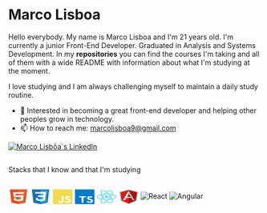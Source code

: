 # Marco Lisboa

Hello everybody. My name is Marco Lisboa and I'm 21 years old. I'm currently a junior Front-End Developer. Graduated in Analysis and Systems Development. In my **repositories** you can find the courses I'm taking and all of them with a wide README with information about what I'm studying at the moment. 

I love studying and I am always challenging myself to maintain a daily study routine. 

- :purple_heart: Interested in becoming a great front-end developer and helping other peoples grow in technology.
- 📫 How to reach me: marcolisboa9@gmail.com

<a href="https://www.linkedin.com/in/marco-lisbôa/">
  <img alt="Marco Lisbôa´s LinkedIn" width="100em" src="https://img.shields.io/badge/LinkedIn-0077B5?style=for-the-badge&logo=linkedin&logoColor=white" />
</a>
<br/>


##

Stacks that I know and that I'm studying
<div>
  <div style="display: inline_block"><br>
  <img align="center" alt="marcolisboa" height="30" width="40" src="https://raw.githubusercontent.com/devicons/devicon/master/icons/html5/html5-original.svg">
  <img align="center" alt="marcolisboa" height="30" width="40" src="https://raw.githubusercontent.com/devicons/devicon/master/icons/css3/css3-original.svg">
  <img align="center" alt="marcolisboa" height="30" width="40" src="https://raw.githubusercontent.com/devicons/devicon/master/icons/javascript/javascript-plain.svg">
  <img align="center" alt="marcolisboa" height="30" width="40" src="https://raw.githubusercontent.com/devicons/devicon/master/icons/typescript/typescript-plain.svg"> 
  <img align="center" alt="marcolisboa" height="30" width="40" src="https://raw.githubusercontent.com/devicons/devicon/master/icons/react/react-original.svg">
  <img align="center" alt="marcolisboa" height="30" width="40" src="https://raw.githubusercontent.com/devicons/devicon/master/icons/angularjs/angularjs-original.svg">
  <img src="https://img.shields.io/badge/React-20232A?style=for-the-badge&logo=react&logoColor=61DAFB" alt="React"/>  
  <img src="https://img.shields.io/badge/Angular-C3002F?style=for-the-badge&logo=angularjs&logoColor=white" alt="Angular"/>  
  </div>



